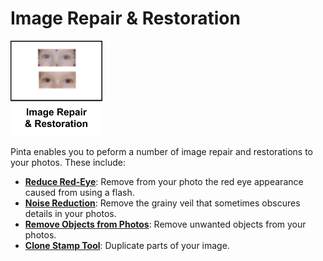 # Image Repair & Restoration

![image repair icon](img/imagerepairicon.png)

Pinta enables you to peform a number of image repair and restorations to your photos. These include:

  -  [**Reduce Red-Eye**](redeye.md): Remove from your photo the red eye appearance caused from using a flash.
  -  [**Noise Reduction**](noise.md): Remove the grainy veil that sometimes obscures details in your photos.
  -  [**Remove Objects from Photos**](remove_photos.md): Remove unwanted objects from your photos.
  -  [**Clone Stamp Tool**](clone.md): Duplicate parts of your image.

 

  
